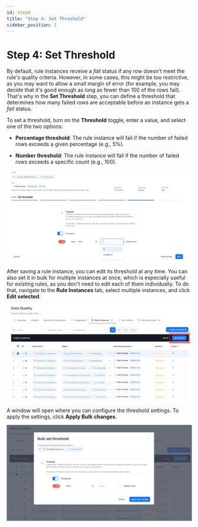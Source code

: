 ```yaml
---
id: step4
title: "Step 4: Set Threshold"
sidebar_position: 1
---
```

# Step 4: Set Threshold

By default, rule instances receive a *fail* status if any row doesn't meet the rule's quality criteria. However, in some cases, this might be too restrictive, as you may want to allow a small margin of error (for example, you may decide that it's good enough as long as fewer than 100 of the rows fail). That's why in the **Set Threshold** step, you can define a threshold that determines how many failed rows are acceptable before an instance gets a *fail* status.

To set a threshold, turn on the **Threshold** toggle, enter a value, and select one of the two options:

- **Percentage threshold**: The rule instance will fail if the number of failed rows exceeds a given percentage (e.g., 5%).

- **Number threshold**: The rule instance will fail if the number of failed rows exceeds a specific count (e.g., 100).

![Setting the data quality threshold menu](setting_the_threshold.png)

After saving a rule instance, you can edit its threshold at any time. You can also set it in bulk for multiple instances at once, which is especially useful for existing rules, as you don't need to edit each of them individually. To do that, navigate to the **Rule Instances** tab, select multiple instances, and click **Edit selected**.

![Bulk setting the threshold button](bulk_setting_the_threshold.png)

A window will open where you can configure the threshold settings. To apply the settings, click **Apply Bulk changes**.

![Bulk setting the threshold window](bulk_setting_the_threshold-2.png)